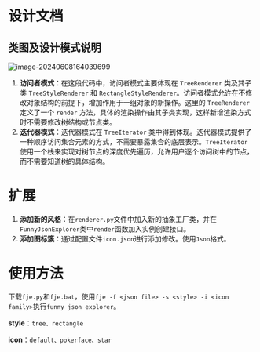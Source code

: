 # **设计文档**



## 类图及设计模式说明

![image-20240608164039699](C:\Users\38432\AppData\Roaming\Typora\typora-user-images\image-20240608164039699.png)



1. **访问者模式**：在这段代码中，访问者模式主要体现在 `TreeRenderer` 类及其子类 `TreeStyleRenderer` 和 `RectangleStyleRenderer`。访问者模式允许在不修改对象结构的前提下，增加作用于一组对象的新操作。这里的 `TreeRenderer` 定义了一个 `render` 方法，具体的渲染操作由其子类实现，这样新增渲染方式时不需要修改树结构或节点类。
2. **迭代器模式**：迭代器模式在 `TreeIterator` 类中得到体现。迭代器模式提供了一种顺序访问集合元素的方式，不需要暴露集合的底层表示。`TreeIterator` 使用一个栈来实现对树节点的深度优先遍历，允许用户逐个访问树中的节点，而不需要知道树的具体结构。



# 扩展

1. **添加新的风格**：在`renderer.py`文件中加入新的抽象工厂类，并在`FunnyJsonExplorer`类中`render`函数加入实例创建接口。
2. **添加图标簇**：通过配置文件`icon.json`进行添加修改。使用`Json`格式。





# 使用方法

下载`fje.py`和`fje.bat`，使用`fje -f <json file> -s <style> -i <icon family>`执行`funny json explorer`。

**style**：`tree、rectangle`

**icon**：`default、pokerface、star`











